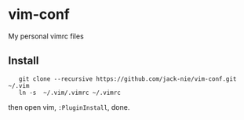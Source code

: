 # vim-conf

My personal vimrc files

## Install

```
   git clone --recursive https://github.com/jack-nie/vim-conf.git ~/.vim
   ln -s  ~/.vim/.vimrc ~/.vimrc
```

then open vim, `:PluginInstall`, done.

